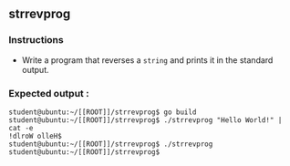 ## strrevprog

### Instructions

- Write a program that reverses a `string` and prints it in the standard output.

### Expected output :

```console
student@ubuntu:~/[[ROOT]]/strrevprog$ go build
student@ubuntu:~/[[ROOT]]/strrevprog$ ./strrevprog "Hello World!" | cat -e
!dlroW olleH$
student@ubuntu:~/[[ROOT]]/strrevprog$ ./strrevprog
student@ubuntu:~/[[ROOT]]/strrevprog$
```
